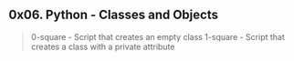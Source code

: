 ## 0x06. Python - Classes and Objects

> 0-square - Script that creates an empty class
> 1-square - Script that creates a class with a private attribute

